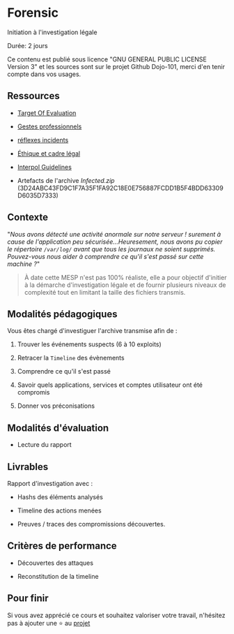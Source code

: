 # Forensic

Initiation à l'investigation légale

Durée: 2 jours 

Ce contenu est publié sous licence "GNU GENERAL PUBLIC LICENSE Version 3" et les sources sont sur le projet Github Dojo-101, merci d'en tenir compte dans vos usages.

## Ressources


* [Target Of Evaluation](https://github.com/Aif4thah/VulnerableLightApp)

* [Gestes professionnels](https://github.com/Aif4thah/Dojo-101)

* [réflexes incidents](https://www.cert.ssi.gouv.fr/les-bons-reflexes-en-cas-dintrusion-sur-un-systeme-dinformation/)

* [Éthique et cadre légal](https://github.com/Aif4thah/Dojo-101/blob/main/CODE_OF_CONDUCT.md)

* [Interpol Guidelines](https://www.interpol.int/content/download/16243/file/Guidelines_to_Digital_Forensics_First_Responders_V7.pdf)

* Artefacts de l'archive *Infected.zip* (3D24ABC43FD9C1F7A35F1FA92C18E0E756887FCDD1B5F4BDD63309D6035D7333)


## Contexte

"*Nous avons détecté une activité anormale sur notre serveur ! surement à cause de l'application peu sécurisée...Heuresement, nous avons pu copier le répertoire `/var/log/` avant que tous les journaux ne soient supprimés. Pouvez-vous nous aider à comprendre ce qu'il s'est passé sur cette machine ?*"

> À date cette MESP n'est pas 100% réaliste, elle a pour objectif d'initier à la démarche d'investigation légale et de fournir plusieurs niveaux de complexité tout en limitant la taille des fichiers transmis.

## Modalités pédagogiques

Vous êtes chargé d'investiguer l'archive transmise afin de :

1. Trouver les événements suspects (6 à 10 exploits)

2. Retracer la `Timeline` des évènements

3. Comprendre ce qu'il s'est passé

4. Savoir quels applications, services et comptes utilisateur ont été compromis

5. Donner vos préconisations


## Modalités d'évaluation

* Lecture du rapport


## Livrables

Rapport d'investigation avec :

* Hashs des éléments analysés

* Timeline des actions menées

* Preuves / traces des compromissions découvertes.


## Critères de performance

* Découvertes des attaques

* Reconstitution de la timeline

## Pour finir

Si vous avez apprécié ce cours et souhaitez valoriser votre travail, n'hésitez pas à ajouter une ⭐ au [projet](https://github.com/Aif4thah/Dojo-101)